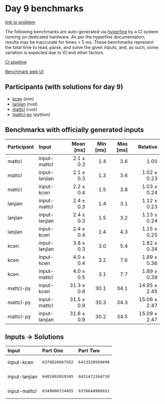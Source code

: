 # Day 9 benchmarks

[link to problem](https://adventofcode.com/2024/day/9)

The following benchmarks are auto-generated via
[hyperfine](https://github.com/sharkdp/hyperfine) by a CI system running on
dedicated hardware. As per the hyperfine documentation, results may be
inaccurate for times < 5 ms. These benchmarks represent the total time to read,
parse, and solve the given inputs, and, as such, some variation is expected due
to IO and other factors.

[CI pipeline](http://ci.papercode.net:8080/teams/main/pipelines/aoc2024)

[Benchmark web UI](https://aoc.ancalagon.black)


## Participants (with solutions for day 9)

- [kcen](https://github.com/kcen/aoc2024) (nim)
- [lanjian](https://github.com/lanjian/aoc-2024) (rust)
- [mattcl](https://github.com/mattcl/aoc2024) (rust)
- [mattcl-py](https://github.com/mattcl/aoc2024-py) (python)


## Benchmarks with officially generated inputs

| Participant | Input | Mean [ms] | Min [ms] | Max [ms] | Relative |
|:---|:---|---:|---:|---:|---:|
| mattcl | input-mattcl | 2.1 ± 0.3 | 1.4 | 3.6 | 1.00 |
| mattcl | input-lanjian | 2.1 ± 0.3 | 1.3 | 3.6 | 1.02 ± 0.23 |
| mattcl | input-kcen | 2.2 ± 0.4 | 1.5 | 3.8 | 1.03 ± 0.24 |
| lanjian | input-mattcl | 2.4 ± 0.3 | 1.4 | 3.1 | 1.12 ± 0.23 |
| lanjian | input-lanjian | 2.4 ± 0.3 | 1.5 | 3.2 | 1.13 ± 0.24 |
| lanjian | input-kcen | 2.4 ± 0.4 | 1.4 | 4.3 | 1.15 ± 0.25 |
| kcen | input-lanjian | 3.8 ± 0.3 | 3.0 | 5.4 | 1.82 ± 0.34 |
| kcen | input-kcen | 4.0 ± 0.4 | 3.2 | 7.6 | 1.89 ± 0.36 |
| kcen | input-mattcl | 4.0 ± 0.5 | 3.1 | 7.7 | 1.89 ± 0.39 |
| mattcl-py | input-kcen | 31.3 ± 0.8 | 30.1 | 34.1 | 14.95 ± 2.45 |
| mattcl-py | input-mattcl | 31.5 ± 0.9 | 30.3 | 34.3 | 15.06 ± 2.47 |
| mattcl-py | input-lanjian | 31.6 ± 0.9 | 30.2 | 34.5 | 15.09 ± 2.47 |


## Inputs -> Solutions

| Input | Part One | Part Two |
|:---|:---|:---|
|input-kcen|<pre>6378826667552</pre>|<pre>6413328569890</pre>|
|input-lanjian|<pre>6401092019345</pre>|<pre>6431472344710</pre>|
|input-mattcl|<pre>6349606724455</pre>|<pre>6376648986651</pre>|